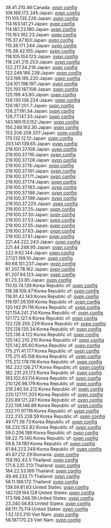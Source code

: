 38.41.210.46:Canada: [ovpn config](vpn/38_41_210_46.ovpn)  
106.166.172.245:Japan: [ovpn config](vpn/106_166_172_245.ovpn)  
111.105.135.226:Japan: [ovpn config](vpn/111_105_135_226.ovpn)  
114.163.141.21:Japan: [ovpn config](vpn/114_163_141_21.ovpn)  
114.187.23.180:Japan: [ovpn config](vpn/114_187_23_180.ovpn)  
115.163.192.23:Japan: [ovpn config](vpn/115_163_192_23.ovpn)  
115.37.47.163:Japan: [ovpn config](vpn/115_37_47_163.ovpn)  
115.38.171.244:Japan: [ovpn config](vpn/115_38_171_244.ovpn)  
115.38.42.155:Japan: [ovpn config](vpn/115_38_42_155.ovpn)  
118.105.104.123:Japan: [ovpn config](vpn/118_105_104_123.ovpn)  
118.241.215.253:Japan: [ovpn config](vpn/118_241_215_253.ovpn)  
122.217.34.219:Japan: [ovpn config](vpn/122_217_34_219.ovpn)  
122.249.166.238:Japan: [ovpn config](vpn/122_249_166_238.ovpn)  
123.198.185.220:Japan: [ovpn config](vpn/123_198_185_220.ovpn)  
124.101.198.197:Japan: [ovpn config](vpn/124_101_198_197.ovpn)  
125.193.187.106:Japan: [ovpn config](vpn/125_193_187_106.ovpn)  
125.199.43.80:Japan: [ovpn config](vpn/125_199_43_80.ovpn)  
126.130.138.224:Japan: [ovpn config](vpn/126_130_138_224.ovpn)  
126.187.201.7:Japan: [ovpn config](vpn/126_187_201_7.ovpn)  
126.27.191.54:Japan: [ovpn config](vpn/126_27_191_54.ovpn)  
126.77.147.33:Japan: [ovpn config](vpn/126_77_147_33.ovpn)  
143.189.153.152:Japan: [ovpn config](vpn/143_189_153_152.ovpn)  
150.249.163.30:Japan: [ovpn config](vpn/150_249_163_30.ovpn)  
153.206.208.207:Japan: [ovpn config](vpn/153_206_208_207.ovpn)  
175.132.12.12:Japan: [ovpn config](vpn/175_132_12_12.ovpn)  
203.141.139.65:Japan: [ovpn config](vpn/203_141_139_65.ovpn)  
219.100.37.109:Japan: [ovpn config](vpn/219_100_37_109.ovpn)  
219.100.37.116:Japan: [ovpn config](vpn/219_100_37_116.ovpn)  
219.100.37.128:Japan: [ovpn config](vpn/219_100_37_128.ovpn)  
219.100.37.15:Japan: [ovpn config](vpn/219_100_37_15.ovpn)  
219.100.37.161:Japan: [ovpn config](vpn/219_100_37_161.ovpn)  
219.100.37.171:Japan: [ovpn config](vpn/219_100_37_171.ovpn)  
219.100.37.174:Japan: [ovpn config](vpn/219_100_37_174.ovpn)  
219.100.37.183:Japan: [ovpn config](vpn/219_100_37_183.ovpn)  
219.100.37.188:Japan: [ovpn config](vpn/219_100_37_188.ovpn)  
219.100.37.199:Japan: [ovpn config](vpn/219_100_37_199.ovpn)  
219.100.37.225:Japan: [ovpn config](vpn/219_100_37_225.ovpn)  
219.100.37.25:Japan: [ovpn config](vpn/219_100_37_25.ovpn)  
219.100.37.30:Japan: [ovpn config](vpn/219_100_37_30.ovpn)  
219.100.37.53:Japan: [ovpn config](vpn/219_100_37_53.ovpn)  
219.100.37.55:Japan: [ovpn config](vpn/219_100_37_55.ovpn)  
219.100.37.63:Japan: [ovpn config](vpn/219_100_37_63.ovpn)  
219.100.37.81:Japan: [ovpn config](vpn/219_100_37_81.ovpn)  
221.44.222.243:Japan: [ovpn config](vpn/221_44_222_243.ovpn)  
221.44.248.95:Japan: [ovpn config](vpn/221_44_248_95.ovpn)  
222.9.62.144:Japan: [ovpn config](vpn/222_9_62_144.ovpn)  
27.121.199.10:Japan: [ovpn config](vpn/27_121_199_10.ovpn)  
60.68.151.237:Japan: [ovpn config](vpn/60_68_151_237.ovpn)  
61.207.78.162:Japan: [ovpn config](vpn/61_207_78_162.ovpn)  
61.207.94.123:Japan: [ovpn config](vpn/61_207_94_123.ovpn)  
61.23.33.85:Japan: [ovpn config](vpn/61_23_33_85.ovpn)  
110.10.74.139:Korea Republic of: [ovpn config](vpn/110_10_74_139.ovpn)  
118.38.109.47:Korea Republic of: [ovpn config](vpn/118_38_109_47.ovpn)  
118.91.42.143:Korea Republic of: [ovpn config](vpn/118_91_42_143.ovpn)  
119.197.26.109:Korea Republic of: [ovpn config](vpn/119_197_26_109.ovpn)  
120.142.91.116:Korea Republic of: [ovpn config](vpn/120_142_91_116.ovpn)  
121.154.241.214:Korea Republic of: [ovpn config](vpn/121_154_241_214.ovpn)  
121.172.127.4:Korea Republic of: [ovpn config](vpn/121_172_127_4.ovpn)  
122.128.200.229:Korea Republic of: [ovpn config](vpn/122_128_200_229.ovpn)  
125.128.135.34:Korea Republic of: [ovpn config](vpn/125_128_135_34.ovpn)  
125.136.4.122:Korea Republic of: [ovpn config](vpn/125_136_4_122.ovpn)  
125.142.210.210:Korea Republic of: [ovpn config](vpn/125_142_210_210.ovpn)  
125.142.85.60:Korea Republic of: [ovpn config](vpn/125_142_85_60.ovpn)  
175.211.41.177:Korea Republic of: [ovpn config](vpn/175_211_41_177.ovpn)  
175.211.45.158:Korea Republic of: [ovpn config](vpn/175_211_45_158.ovpn)  
175.212.178.116:Korea Republic of: [ovpn config](vpn/175_212_178_116.ovpn)  
182.222.126.217:Korea Republic of: [ovpn config](vpn/182_222_126_217.ovpn)  
182.231.25.172:Korea Republic of: [ovpn config](vpn/182_231_25_172.ovpn)  
183.102.63.114:Korea Republic of: [ovpn config](vpn/183_102_63_114.ovpn)  
210.126.98.179:Korea Republic of: [ovpn config](vpn/210_126_98_179.ovpn)  
219.240.54.212:Korea Republic of: [ovpn config](vpn/219_240_54_212.ovpn)  
220.127.111.203:Korea Republic of: [ovpn config](vpn/220_127_111_203.ovpn)  
220.89.121.247:Korea Republic of: [ovpn config](vpn/220_89_121_247.ovpn)  
222.106.146.89:Korea Republic of: [ovpn config](vpn/222_106_146_89.ovpn)  
222.111.97.118:Korea Republic of: [ovpn config](vpn/222_111_97_118.ovpn)  
222.233.228.59:Korea Republic of: [ovpn config](vpn/222_233_228_59.ovpn)  
49.171.39.73:Korea Republic of: [ovpn config](vpn/49_171_39_73.ovpn)  
58.232.152.82:Korea Republic of: [ovpn config](vpn/58_232_152_82.ovpn)  
59.0.206.198:Korea Republic of: [ovpn config](vpn/59_0_206_198.ovpn)  
59.22.75.140:Korea Republic of: [ovpn config](vpn/59_22_75_140.ovpn)  
59.8.74.190:Korea Republic of: [ovpn config](vpn/59_8_74_190.ovpn)  
61.84.223.249:Korea Republic of: [ovpn config](vpn/61_84_223_249.ovpn)  
45.87.212.29:Romania: [ovpn config](vpn/45_87_212_29.ovpn)  
159.192.43.5:Thailand: [ovpn config](vpn/159_192_43_5.ovpn)  
171.6.235.213:Thailand: [ovpn config](vpn/171_6_235_213.ovpn)  
184.22.53.169:Thailand: [ovpn config](vpn/184_22_53_169.ovpn)  
49.49.233.71:Thailand: [ovpn config](vpn/49_49_233_71.ovpn)  
58.11.189.172:Thailand: [ovpn config](vpn/58_11_189_172.ovpn)  
139.59.81.63:United States: [ovpn config](vpn/139_59_81_63.ovpn)  
142.129.164.128:United States: [ovpn config](vpn/142_129_164_128.ovpn)  
173.198.248.39:United States: [ovpn config](vpn/173_198_248_39.ovpn)  
23.240.56.83:United States: [ovpn config](vpn/23_240_56_83.ovpn)  
68.111.75.114:United States: [ovpn config](vpn/68_111_75_114.ovpn)  
1.52.123.210:Viet Nam: [ovpn config](vpn/1_52_123_210.ovpn)  
58.187.170.23:Viet Nam: [ovpn config](vpn/58_187_170_23.ovpn)  
